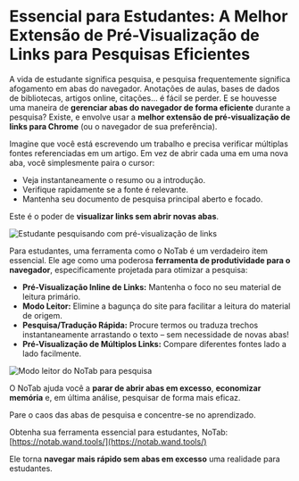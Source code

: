 # Essencial para Estudantes: A Melhor Extensão de Pré-Visualização de Links para Pesquisas Eficientes

A vida de estudante significa pesquisa, e pesquisa frequentemente significa afogamento em abas do navegador. Anotações de aulas, bases de dados de bibliotecas, artigos online, citações... é fácil se perder. E se houvesse uma maneira de **gerenciar abas do navegador de forma eficiente** durante a pesquisa? Existe, e envolve usar a **melhor extensão de pré-visualização de links para Chrome** (ou o navegador de sua preferência).

Imagine que você está escrevendo um trabalho e precisa verificar múltiplas fontes referenciadas em um artigo. Em vez de abrir cada uma em uma nova aba, você simplesmente paira o cursor:

*   Veja instantaneamente o resumo ou a introdução.
*   Verifique rapidamente se a fonte é relevante.
*   Mantenha seu documento de pesquisa principal aberto e focado.

Este é o poder de **visualizar links sem abrir novas abas**.

![Estudante pesquisando com pré-visualização de links](images/notab1.png)

Para estudantes, uma ferramenta como o NoTab é um verdadeiro item essencial. Ele age como uma poderosa **ferramenta de produtividade para o navegador**, especificamente projetada para otimizar a pesquisa:

*   **Pré-Visualização Inline de Links:** Mantenha o foco no seu material de leitura primário.
*   **Modo Leitor:** Elimine a bagunça do site para facilitar a leitura do material de origem.
*   **Pesquisa/Tradução Rápida:** Procure termos ou traduza trechos instantaneamente arrastando o texto – sem necessidade de novas abas!
*   **Pré-Visualização de Múltiplos Links:** Compare diferentes fontes lado a lado facilmente.

![Modo leitor do NoTab para pesquisa](images/notab2.png)

O NoTab ajuda você a **parar de abrir abas em excesso**, **economizar memória** e, em última análise, pesquisar de forma mais eficaz.

Pare o caos das abas de pesquisa e concentre-se no aprendizado.

Obtenha sua ferramenta essencial para estudantes, NoTab: [https://notab.wand.tools/](https://notab.wand.tools/)

Ele torna **navegar mais rápido sem abas em excesso** uma realidade para estudantes.
